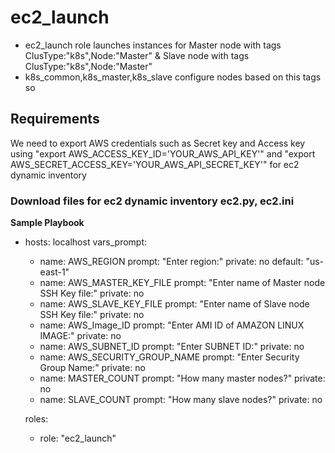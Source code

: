 ec2_launch
=========


  -  ec2_launch role launches instances for Master node with tags ClusType:"k8s",Node:"Master" & Slave node with tags ClusType:"k8s",Node:"Master"
  -  k8s_common,k8s_master,k8s_slave configure nodes based on this tags so


Requirements
------------
We need to export AWS credentials such as Secret key and Access key using "export AWS_ACCESS_KEY_ID='YOUR_AWS_API_KEY'" and "export AWS_SECRET_ACCESS_KEY='YOUR_AWS_API_SECRET_KEY'" for ec2 dynamic inventory

### Download files for ec2 dynamic inventory ec2.py, ec2.ini

**Sample Playbook**
- hosts: localhost
  vars_prompt:
    - name: AWS_REGION
      prompt: "Enter region:"
      private: no
      default: "us-east-1"
    - name: AWS_MASTER_KEY_FILE
      prompt: "Enter name of Master node SSH Key file:"
      private: no
    - name: AWS_SLAVE_KEY_FILE
      prompt: "Enter name of  Slave node SSH Key file:"
      private: no
    - name: AWS_Image_ID
      prompt: "Enter AMI ID of AMAZON LINUX IMAGE:"
      private: no
    - name: AWS_SUBNET_ID
      prompt: "Enter SUBNET ID:"
      private: no
    - name: AWS_SECURITY_GROUP_NAME
      prompt: "Enter Security Group Name:"
      private: no
    - name: MASTER_COUNT
      prompt: "How many master nodes?"
      private: no
    - name: SLAVE_COUNT
      prompt: "How many slave nodes?"
      private: no
       
  roles:
  - role: "ec2_launch"





